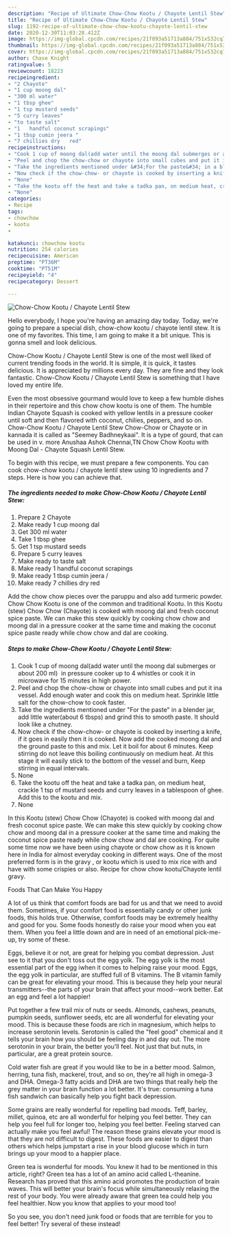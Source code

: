 ```yaml
---
description: "Recipe of Ultimate Chow-Chow Kootu / Chayote Lentil Stew"
title: "Recipe of Ultimate Chow-Chow Kootu / Chayote Lentil Stew"
slug: 1192-recipe-of-ultimate-chow-chow-kootu-chayote-lentil-stew
date: 2020-12-30T11:03:28.412Z
image: https://img-global.cpcdn.com/recipes/21f093a51713a884/751x532cq70/chow-chow-kootu-chayote-lentil-stew-recipe-main-photo.jpg
thumbnail: https://img-global.cpcdn.com/recipes/21f093a51713a884/751x532cq70/chow-chow-kootu-chayote-lentil-stew-recipe-main-photo.jpg
cover: https://img-global.cpcdn.com/recipes/21f093a51713a884/751x532cq70/chow-chow-kootu-chayote-lentil-stew-recipe-main-photo.jpg
author: Chase Knight
ratingvalue: 5
reviewcount: 18223
recipeingredient:
- "2 Chayote"
- "1 cup moong dal"
- "300 ml water"
- "1 tbsp ghee"
- "1 tsp mustard seeds"
- "5 curry leaves"
- "to taste salt"
- "1   handful coconut scrapings"
- "1 tbsp cumin jeera "
- "7 chillies dry   red"
recipeinstructions:
- "Cook 1 cup of moong dal(add water until the moong dal submerges or about 200 ml)  in pressure cooker up to 4 whistles or cook it in microwave for 15 minutes in high power."
- "Peel and chop the chow-chow or chayote into small cubes and put it ina vessel. Add enough water and cook this on medium heat. Sprinkle little salt for the chow-chow to cook faster."
- "Take the ingredients mentioned under &#34;For the paste&#34; in a blender jar, add little water(about 6 tbsps) and grind this to smooth paste. It should look like a chutney."
- "Now check if the chow-chow- or chayote is cooked by inserting a knife, if it goes in easily then it is cooked. Now add the cooked moong dal and the ground paste to this and mix. Let it boil for about 6 minutes. Keep stirring do not leave this boiling continuously on medium heat. At this stage it will easily stick to the bottom of the vessel and burn, Keep stirring in equal intervals."
- "None"
- "Take the kootu off the heat and take a tadka pan, on medium heat, crackle 1 tsp of mustard seeds and curry leaves in a tablespoon of ghee. Add this to the kootu and mix."
- "None"
categories:
- Recipe
tags:
- chowchow
- kootu
- 

katakunci: chowchow kootu  
nutrition: 254 calories
recipecuisine: American
preptime: "PT36M"
cooktime: "PT51M"
recipeyield: "4"
recipecategory: Dessert

---
```



![Chow-Chow Kootu / Chayote Lentil Stew](https://img-global.cpcdn.com/recipes/21f093a51713a884/751x532cq70/chow-chow-kootu-chayote-lentil-stew-recipe-main-photo.jpg)

Hello everybody, I hope you're having an amazing day today. Today, we're going to prepare a special dish, chow-chow kootu / chayote lentil stew. It is one of my favorites. This time, I am going to make it a bit unique. This is gonna smell and look delicious.

Chow-Chow Kootu / Chayote Lentil Stew is one of the most well liked of current trending foods in the world. It is simple, it is quick, it tastes delicious. It is appreciated by millions every day. They are fine and they look fantastic. Chow-Chow Kootu / Chayote Lentil Stew is something that I have loved my entire life.

Even the most obsessive gourmand would love to keep a few humble dishes in their repertoire and this chow chow kootu is one of them. The humble Indian Chayote Squash is cooked with yellow lentils in a pressure cooker until soft and then flavored with coconut, chilies, peppers, and so on. Chow-Chow Kootu / Chayote Lentil Stew Chow-Chow or Chayote or in kannada it is called as &#34;Seemey Badhneykaai&#34;. It is a type of gourd, that can be used in v. more Anushaa Ashok Chennai,TN Chow Chow Kootu with Moong Dal - Chayote Squash Lentil Stew.


To begin with this recipe, we must prepare a few components. You can cook chow-chow kootu / chayote lentil stew using 10 ingredients and 7 steps. Here is how you can achieve that.

<!--inarticleads1-->

##### The ingredients needed to make Chow-Chow Kootu / Chayote Lentil Stew:

1. Prepare 2 Chayote
1. Make ready 1 cup moong dal
1. Get 300 ml water
1. Take 1 tbsp ghee
1. Get 1 tsp mustard seeds
1. Prepare 5 curry leaves
1. Make ready to taste salt
1. Make ready 1   handful coconut scrapings
1. Make ready 1 tbsp cumin jeera /
1. Make ready 7 chillies dry   red


Add the chow chow pieces over the paruppu and also add turmeric powder. Chow Chow Kootu is one of the common and traditional Kootu. In this Kootu (stew) Chow Chow (Chayote) is cooked with moong dal and fresh coconut spice paste. We can make this stew quickly by cooking chow chow and moong dal in a pressure cooker at the same time and making the coconut spice paste ready while chow chow and dal are cooking. 

<!--inarticleads2-->

##### Steps to make Chow-Chow Kootu / Chayote Lentil Stew:

1. Cook 1 cup of moong dal(add water until the moong dal submerges or about 200 ml)  in pressure cooker up to 4 whistles or cook it in microwave for 15 minutes in high power.
1. Peel and chop the chow-chow or chayote into small cubes and put it ina vessel. Add enough water and cook this on medium heat. Sprinkle little salt for the chow-chow to cook faster.
1. Take the ingredients mentioned under &#34;For the paste&#34; in a blender jar, add little water(about 6 tbsps) and grind this to smooth paste. It should look like a chutney.
1. Now check if the chow-chow- or chayote is cooked by inserting a knife, if it goes in easily then it is cooked. Now add the cooked moong dal and the ground paste to this and mix. Let it boil for about 6 minutes. Keep stirring do not leave this boiling continuously on medium heat. At this stage it will easily stick to the bottom of the vessel and burn, Keep stirring in equal intervals.
1. None
1. Take the kootu off the heat and take a tadka pan, on medium heat, crackle 1 tsp of mustard seeds and curry leaves in a tablespoon of ghee. Add this to the kootu and mix.
1. None


In this Kootu (stew) Chow Chow (Chayote) is cooked with moong dal and fresh coconut spice paste. We can make this stew quickly by cooking chow chow and moong dal in a pressure cooker at the same time and making the coconut spice paste ready while chow chow and dal are cooking. For quite some time now we have been using chayote or chow chow as it is known here in India for almost everyday cooking in different ways. One of the most preferred form is in the gravy , or kootu which is used to mix rice with and have with some crispies or also. Recipe for chow chow kootu/Chayote lentil gravy. 

Foods That Can Make You Happy


A lot of us think that comfort foods are bad for us and that we need to avoid them. Sometimes, if your comfort food is essentially candy or other junk foods, this holds true. Otherwise, comfort foods may be extremely healthy and good for you. Some foods honestly do raise your mood when you eat them. When you feel a little down and are in need of an emotional pick-me-up, try some of these.

Eggs, believe it or not, are great for helping you combat depression. Just see to it that you don't toss out the egg yolk. The egg yolk is the most essential part of the egg iwhen it comes to helping raise your mood. Eggs, the egg yolk in particular, are stuffed full of B vitamins. The B vitamin family can be great for elevating your mood. This is because they help your neural transmitters--the parts of your brain that affect your mood--work better. Eat an egg and feel a lot happier!

Put together a few trail mix of nuts or seeds. Almonds, cashews, peanuts, pumpkin seeds, sunflower seeds, etc are all wonderful for elevating your mood. This is because these foods are rich in magnesium, which helps to increase serotonin levels. Serotonin is called the "feel good" chemical and it tells your brain how you should be feeling day in and day out. The more serotonin in your brain, the better you'll feel. Not just that but nuts, in particular, are a great protein source.

Cold water fish are great if you would like to be in a better mood. Salmon, herring, tuna fish, mackerel, trout, and so on, they're all high in omega-3 and DHA. Omega-3 fatty acids and DHA are two things that really help the grey matter in your brain function a lot better. It's true: consuming a tuna fish sandwich can basically help you fight back depression. 

Some grains are really wonderful for repelling bad moods. Teff, barley, millet, quinoa, etc are all wonderful for helping you feel better. They can help you feel full for longer too, helping you feel better. Feeling starved can actually make you feel awful! The reason these grains elevate your mood is that they are not difficult to digest. These foods are easier to digest than others which helps jumpstart a rise in your blood glucose which in turn brings up your mood to a happier place.

Green tea is wonderful for moods. You knew it had to be mentioned in this article, right? Green tea has a lot of an amino acid called L-theanine. Research has proved that this amino acid promotes the production of brain waves. This will better your brain's focus while simultaneously relaxing the rest of your body. You were already aware that green tea could help you feel healthier. Now you know that applies to your mood too!

So you see, you don't need junk food or foods that are terrible for you to feel better! Try several of these instead!

